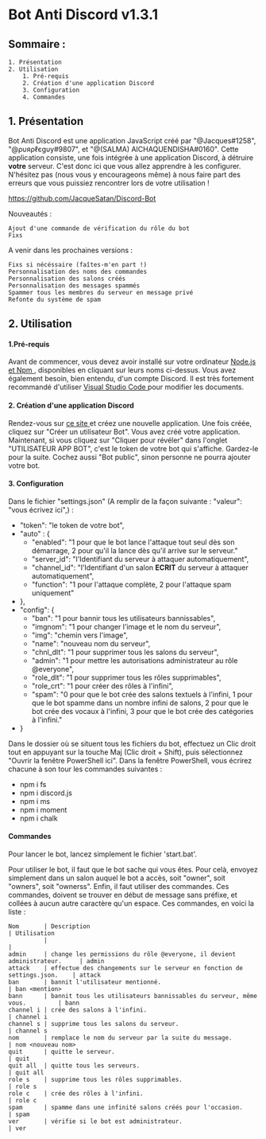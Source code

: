 # Bot Anti Discord v1.3.1


##    Sommaire :

    1. Présentation
    2. Utilisation
        1. Pré-requis
        2. Création d'une application Discord
        3. Configuration
        4. Commandes

## 1.  Présentation

Bot Anti Discord est une application JavaScript créé par "@Jacques#1258", "@ρυяρℓєgυу#9807", et 
"@(SALMA) AICHAQUENDISHA#0160". Cette application consiste, une fois intégrée à une application 
Discord, à détruire **votre** serveur. C'est donc ici que vous allez apprendre à les 
configurer. N'hésitez pas (nous vous y encourageons même) à nous faire part des erreurs que 
vous puissiez rencontrer lors de votre utilisation !

https://github.com/JacqueSatan/Discord-Bot

Nouveautés :

    Ajout d'une commande de vérification du rôle du bot
    Fixs

A venir dans les prochaines versions :

    Fixs si nécéssaire (faîtes-m'en part !)
    Personnalisation des noms des commandes
    Personnalisation des salons créés
    Personnalisation des messages spammés
    Spammer tous les membres du serveur en message privé
    Refonte du système de spam

## 2. Utilisation

#### 1.Pré-requis

Avant de commencer, vous devez avoir installé sur votre ordinateur [ Node.js et Npm ]( https://nodejs.org/en/ "Installer Node.js et Npm" ), disponibles en cliquant sur leurs noms ci-dessus. Vous avez également besoin, bien entendu, d'un compte Discord. Il est très fortement recommandé d'utiliser [ Visual Studio Code ]( https://code.visualstudio.com/download "Installer Visual Studio Code" ) pour modifier les documents.

#### 2. Création d'une application Discord

Rendez-vous sur [ ce site ]( https://discordapp.com/developers/applications/me/create "Vos applications Discord" ) et créez une nouvelle application. Une fois créée, cliquez sur 
"Créer un utilisateur Bot". Vous avez créé votre application. Maintenant, si vous cliquez sur "Cliquer pour révéler" dans l'onglet "UTILISATEUR APP BOT", c'est le token de votre bot qui s'affiche. Gardez-le pour la suite. Cochez aussi "Bot public", sinon personne ne pourra ajouter votre bot.

#### 3. Configuration

Dans le fichier "settings.json" (A remplir de la façon suivante : "valeur": "vous écrivez ici",) : 
* "token": "le token de votre bot",
* "auto" : {
    * "enabled": "1 pour que le bot lance l'attaque tout seul dès son démarrage, 2 pour qu'il la lance dès qu'il arrive sur le serveur."
    * "server_id": "l'Identifiant du serveur à attaquer automatiquement",
    * "channel_id": "l'Identifiant d'un salon **ECRIT** du serveur à attaquer automatiquement",
    * "function": "1 pour l'attaque complète, 2 pour l'attaque spam uniquement"
* },
* "config": {
    * "ban": "1 pour bannir tous les utilisateurs bannissables",
    * "imgnom": "1 pour changer l'image et le nom du serveur",
    * "img": "chemin vers l'image",
    * "name": "nouveau nom du serveur",
    * "chnl_dlt": "1 pour supprimer tous les salons du serveur",
    * "admin": "1 pour mettre les autorisations administrateur au rôle @everyone",
    * "role_dlt": "1 pour supprimer tous les rôles supprimables",
    * "role_crt": "1 pour créer des rôles à l'infini",
    * "spam": "0 pour que le bot crée des salons textuels à l'infini, 1 pour que le bot spamme dans un nombre infini de salons, 2 pour que le bot crée des vocaux à l'infini, 3 pour que le bot crée des catégories à l'infini."
* }

Dans le dossier où se situent tous les fichiers du bot, effectuez un Clic droit tout en appuyant sur la touche Maj (Clic droit + Shift), puis sélectionnez "Ouvrir la fenêtre PowerShell ici". Dans la fenêtre PowerShell, vous écrirez chacune à son tour les commandes suivantes :
* npm i fs
* npm i discord.js
* npm i ms
* npm i moment
* npm i chalk

#### Commandes

Pour lancer le bot, lancez simplement le fichier 'start.bat'.

Pour utiliser le bot, il faut que le bot sache qui vous êtes. Pour celà, envoyez simplement dans un salon auquel le bot a accès, soit "owner", soit "owners", soit "ownerss". Enfin, il faut utiliser des commandes. Ces commandes, doivent se trouver 
en début de message sans préfixe, et collées à aucun autre caractère qu'un espace. 
Ces commandes, en voici la liste : 


    Nom       | Description                                                              | Utilisation
              |                                                                          |
    admin     | change les permissions du rôle @everyone, il devient administrateur.     | admin
    attack    | effectue des changements sur le serveur en fonction de settings.json.    | attack
    ban       | bannit l'utilisateur mentionné.                                          | ban <mention>
    bann      | bannit tous les utilisateurs bannissables du serveur, même vous.         | bann
    channel i | crée des salons à l'infini.                                              | channel i
    channel s | supprime tous les salons du serveur.                                     | channel s
    nom       | remplace le nom du serveur par la suite du message.                      | nom <nouveau nom>
    quit      | quitte le serveur.                                                       | quit
    quit all  | quitte tous les serveurs.                                                | quit all
    role s    | supprime tous les rôles supprimables.                                    | role s  
    role c    | crée des rôles à l'infini.                                               | role c
    spam      | spamme dans une infinité salons créés pour l'occasion.                   | spam 
    ver       | vérifie si le bot est administrateur.                                    | ver
